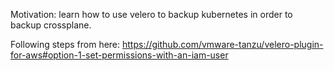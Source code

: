 Motivation: learn how to use velero to backup kubernetes in order to
backup crossplane.

Following steps from here:
https://github.com/vmware-tanzu/velero-plugin-for-aws#option-1-set-permissions-with-an-iam-user
